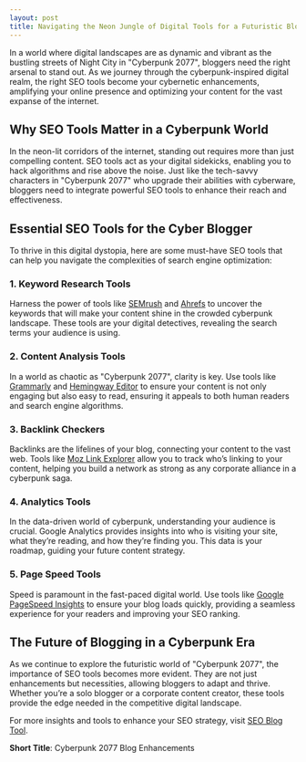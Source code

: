 ```yaml
---
layout: post
title: Navigating the Neon Jungle of Digital Tools for a Futuristic Blog
---
```



In a world where digital landscapes are as dynamic and vibrant as the bustling streets of Night City in "Cyberpunk 2077", bloggers need the right arsenal to stand out. As we journey through the cyberpunk-inspired digital realm, the right SEO tools become your cybernetic enhancements, amplifying your online presence and optimizing your content for the vast expanse of the internet.

## Why SEO Tools Matter in a Cyberpunk World

In the neon-lit corridors of the internet, standing out requires more than just compelling content. SEO tools act as your digital sidekicks, enabling you to hack algorithms and rise above the noise. Just like the tech-savvy characters in "Cyberpunk 2077" who upgrade their abilities with cyberware, bloggers need to integrate powerful SEO tools to enhance their reach and effectiveness.

## Essential SEO Tools for the Cyber Blogger

To thrive in this digital dystopia, here are some must-have SEO tools that can help you navigate the complexities of search engine optimization:

### 1. **Keyword Research Tools**

Harness the power of tools like [SEMrush](https://www.semrush.com/) and [Ahrefs](https://ahrefs.com/) to uncover the keywords that will make your content shine in the crowded cyberpunk landscape. These tools are your digital detectives, revealing the search terms your audience is using.

### 2. **Content Analysis Tools**

In a world as chaotic as "Cyberpunk 2077", clarity is key. Use tools like [Grammarly](https://www.grammarly.com/) and [Hemingway Editor](http://www.hemingwayapp.com/) to ensure your content is not only engaging but also easy to read, ensuring it appeals to both human readers and search engine algorithms.

### 3. **Backlink Checkers**

Backlinks are the lifelines of your blog, connecting your content to the vast web. Tools like [Moz Link Explorer](https://moz.com/link-explorer) allow you to track who’s linking to your content, helping you build a network as strong as any corporate alliance in a cyberpunk saga.

### 4. **Analytics Tools**

In the data-driven world of cyberpunk, understanding your audience is crucial. Google Analytics provides insights into who is visiting your site, what they’re reading, and how they’re finding you. This data is your roadmap, guiding your future content strategy.

### 5. **Page Speed Tools**

Speed is paramount in the fast-paced digital world. Use tools like [Google PageSpeed Insights](https://developers.google.com/speed/pagespeed/insights/) to ensure your blog loads quickly, providing a seamless experience for your readers and improving your SEO ranking.

## The Future of Blogging in a Cyberpunk Era

As we continue to explore the futuristic world of "Cyberpunk 2077", the importance of SEO tools becomes more evident. They are not just enhancements but necessities, allowing bloggers to adapt and thrive. Whether you’re a solo blogger or a corporate content creator, these tools provide the edge needed in the competitive digital landscape.

For more insights and tools to enhance your SEO strategy, visit [SEO Blog Tool](https://seoblogtool.com/).

**Short Title**: Cyberpunk 2077 Blog Enhancements
